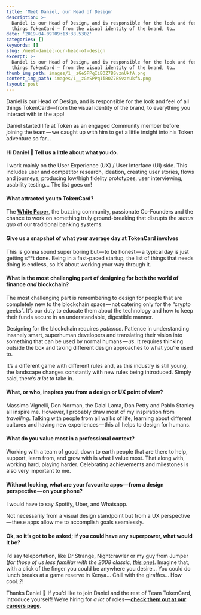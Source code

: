 ```yaml
---
title: 'Meet Daniel, our Head of Design'
description: >-
  Daniel is our Head of Design, and is responsible for the look and feel of all
  things TokenCard — from the visual identity of the brand, to…
date: '2019-04-09T09:13:38.530Z'
categories: []
keywords: []
slug: /meet-daniel-our-head-of-design
excerpt: >-
  Daniel is our Head of Design, and is responsible for the look and feel of all
  things TokenCard — from the visual identity of the brand, to…
thumb_img_path: images/1__zGeSPPqIiBOZ7BSvznUkfA.png
content_img_path: images/1__zGeSPPqIiBOZ7BSvznUkfA.png
layout: post
---
```



Daniel is our Head of Design, and is responsible for the look and feel of all things TokenCard — from the visual identity of the brand, to everything you interact with in the app!

Daniel started life at Token as an engaged Community member before joining the team — we caught up with him to get a little insight into his Token adventure so far…

#### Hi Daniel 👋 Tell us a little about what you do.

I work mainly on the User Experience (UX) / User Interface (UI) side. This includes user and competitor research, ideation, creating user stories, flows and journeys, producing low/high fidelity prototypes, user interviewing, usability testing… The list goes on!

#### What attracted you to TokenCard?

The [**White Paper**](https://tokencard.io/tokencard_whitepaper.pdf), the buzzing community, passionate Co-Founders and the chance to work on something truly ground-breaking that disrupts the _status quo_ of our traditional banking systems.

#### Give us a snapshot of what your average day at TokenCard involves

This is gonna sound super boring but — to be honest — a typical day is just getting s\*\*t done. Being in a fast-paced startup, the list of things that needs doing is endless, so it’s about working your way through it.

#### **What is the most challenging part of designing for both the world of finance _and_ blockchain?**

The most challenging part is remembering to design for people that are completely new to the blockchain space — not catering only for the “crypto geeks”. It’s our duty to educate them about the technology and how to keep their funds secure in an understandable, digestible manner.

Designing for the blockchain requires _patience_. Patience in understanding insanely smart, superhuman developers and translating their vision into something that can be used by normal humans — _us_. It requires thinking outside the box and taking different design approaches to what you’re used to.

It’s a different game with different rules and, as this industry is still young, the landscape changes constantly with new rules being introduced. Simply said, there’s _a lot_ to take in.

#### **What, or who, inspires you from a design or UX point of view?**

Massimo Vignelli, Don Norman, the Dalai Lama, Dan Petty and Pablo Stanley all inspire me. However, I probably draw most of my inspiration from _travelling_. Talking with people from all walks of life, learning about different cultures and having new experiences — this all helps to design for humans.

#### **What do you value most in a professional context?**

Working with a team of good, down to earth people that are there to help, support, learn from, and grow with is what I value most. That along with, working hard, playing harder. Celebrating achievements and milestones is also very important to me.

#### **Without looking, what are your favourite apps — from a design perspective — on your phone?**

I would have to say Spotify, Uber, and Whatsapp.

Not necessarily from a visual design standpoint but from a UX perspective — these apps allow me to accomplish goals seamlessly.

#### **Ok, so it’s got to be asked; if you could have any superpower, what would it be?**

I’d say teleportation, like Dr Strange, Nightcrawler or my guy from Jumper (_for those of us less familiar with the 2008 classic,_ [_this one_](https://www.imdb.com/title/tt0489099/)). Imagine that, with a click of the finger you could be anywhere you desire… You could do lunch breaks at a game reserve in Kenya… Chill with the giraffes… How cool..?!

Thanks Daniel 🔌 If you’d like to join Daniel and the rest of Team TokenCard, introduce yourself! We’re hiring for _a lot_ of roles — [**check them out at our careers page**](https://tokencard.workable.com).